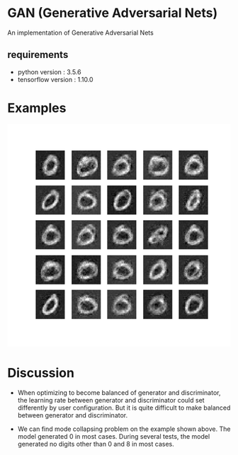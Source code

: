 # GAN (Generative Adversarial Nets)

An implementation of Generative Adversarial Nets

## requirements
* python version : 3.5.6
* tensorflow version : 1.10.0

# Examples

![output](./images/samples55.png)

# Discussion



* When optimizing to become balanced of generator and discriminator, the learning rate between generator and discriminator could set differently by user configuration. But it is quite difficult to make balanced between generator and discriminator.


* We can find mode collapsing problem on the example shown above. The model generated 0 in most cases. During several tests, the model generated no digits other than 0 and 8 in most cases.